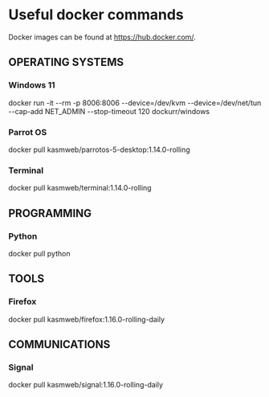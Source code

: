 # Useful docker commands

Docker images can be found at https://hub.docker.com/.


## OPERATING SYSTEMS

### Windows 11
docker run -it --rm -p 8006:8006 --device=/dev/kvm --device=/dev/net/tun --cap-add NET_ADMIN --stop-timeout 120 dockurr/windows

### Parrot OS
docker pull kasmweb/parrotos-5-desktop:1.14.0-rolling

### Terminal
docker pull kasmweb/terminal:1.14.0-rolling



## PROGRAMMING

### Python
docker pull python


## TOOLS

### Firefox
docker pull kasmweb/firefox:1.16.0-rolling-daily

## COMMUNICATIONS

### Signal
docker pull kasmweb/signal:1.16.0-rolling-daily
